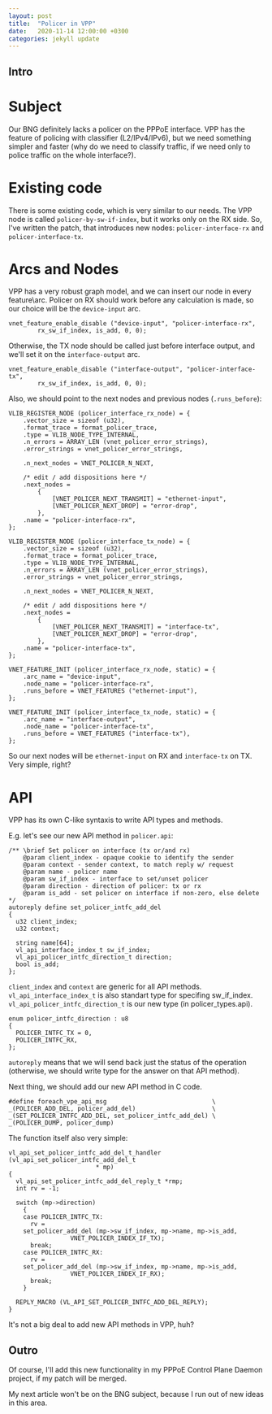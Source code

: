 ```yaml
---
layout: post
title:  "Policer in VPP"
date:   2020-11-14 12:00:00 +0300
categories: jekyll update
---
```


## Intro
# Subject
Our BNG definitely lacks a policer on the PPPoE interface. VPP has the feature of policing with classifier (L2/IPv4/IPv6), but we need something simpler and faster (why do we need to classify traffic, if we need only to police traffic on the whole interface?).

# Existing code
There is some existing code, which is very similar to our needs. The VPP node is called `policer-by-sw-if-index`, but it works only on the RX side. So, I've written the patch, that introduces new nodes: `policer-interface-rx` and `policer-interface-tx`.

# Arcs and Nodes
VPP has a very robust graph model, and we can insert our node in every feature\arc. Policer on RX should work before any calculation is made, so our choice will be the `device-input` arc.

```
vnet_feature_enable_disable ("device-input", "policer-interface-rx",
        rx_sw_if_index, is_add, 0, 0);
```

Otherwise, the TX node should be called just before interface output, and we'll set it on the `interface-output` arc.

```
vnet_feature_enable_disable ("interface-output", "policer-interface-tx",
        rx_sw_if_index, is_add, 0, 0);
```

Also, we should point to the next nodes and previous nodes (`.runs_before`):

```
VLIB_REGISTER_NODE (policer_interface_rx_node) = {
    .vector_size = sizeof (u32),
    .format_trace = format_policer_trace,
    .type = VLIB_NODE_TYPE_INTERNAL,
    .n_errors = ARRAY_LEN (vnet_policer_error_strings),
    .error_strings = vnet_policer_error_strings,

    .n_next_nodes = VNET_POLICER_N_NEXT,

    /* edit / add dispositions here */
    .next_nodes =
        {
            [VNET_POLICER_NEXT_TRANSMIT] = "ethernet-input",
            [VNET_POLICER_NEXT_DROP] = "error-drop",
        },
    .name = "policer-interface-rx",
};

VLIB_REGISTER_NODE (policer_interface_tx_node) = {
    .vector_size = sizeof (u32),
    .format_trace = format_policer_trace,
    .type = VLIB_NODE_TYPE_INTERNAL,
    .n_errors = ARRAY_LEN (vnet_policer_error_strings),
    .error_strings = vnet_policer_error_strings,

    .n_next_nodes = VNET_POLICER_N_NEXT,

    /* edit / add dispositions here */
    .next_nodes =
        {
            [VNET_POLICER_NEXT_TRANSMIT] = "interface-tx",
            [VNET_POLICER_NEXT_DROP] = "error-drop",
        },
    .name = "policer-interface-tx",
};

VNET_FEATURE_INIT (policer_interface_rx_node, static) = {
    .arc_name = "device-input",
    .node_name = "policer-interface-rx",
    .runs_before = VNET_FEATURES ("ethernet-input"),
};

VNET_FEATURE_INIT (policer_interface_tx_node, static) = {
    .arc_name = "interface-output",
    .node_name = "policer-interface-tx",
    .runs_before = VNET_FEATURES ("interface-tx"),
};
```

So our next nodes will be `ethernet-input` on RX and `interface-tx` on TX. Very simple, right?

# API
VPP has its own C-like syntaxis to write API types and methods. 

E.g. let's see our new API method in `policer.api`:
```
/** \brief Set policer on interface (tx or/and rx)
    @param client_index - opaque cookie to identify the sender
    @param context - sender context, to match reply w/ request
    @param name - policer name
    @param sw_if_index - interface to set/unset policer
    @param direction - direction of policer: tx or rx
    @param is_add - set policer on interface if non-zero, else delete
*/
autoreply define set_policer_intfc_add_del
{
  u32 client_index;
  u32 context;

  string name[64];
  vl_api_interface_index_t sw_if_index;
  vl_api_policer_intfc_direction_t direction;
  bool is_add;
};
```

`client_index` and `context` are generic for all API methods. `vl_api_interface_index_t` is also standart type for specifing sw_if_index. `vl_api_policer_intfc_direction_t` is our new type (in policer_types.api).

```
enum policer_intfc_direction : u8
{
  POLICER_INTFC_TX = 0,
  POLICER_INTFC_RX,
};
```

`autoreply` means that we will send back just the status of the operation (otherwise, we should write type for the answer on that API method).

Next thing, we should add our new API method in C code.

```
#define foreach_vpe_api_msg                             \
_(POLICER_ADD_DEL, policer_add_del)                     \
_(SET_POLICER_INTFC_ADD_DEL, set_policer_intfc_add_del) \
_(POLICER_DUMP, policer_dump)
```

The function itself also very simple:
```static void
vl_api_set_policer_intfc_add_del_t_handler (vl_api_set_policer_intfc_add_del_t
					    * mp)
{
  vl_api_set_policer_intfc_add_del_reply_t *rmp;
  int rv = -1;

  switch (mp->direction)
    {
    case POLICER_INTFC_TX:
      rv =
	set_policer_add_del (mp->sw_if_index, mp->name, mp->is_add,
			     VNET_POLICER_INDEX_IF_TX);
      break;
    case POLICER_INTFC_RX:
      rv =
	set_policer_add_del (mp->sw_if_index, mp->name, mp->is_add,
			     VNET_POLICER_INDEX_IF_RX);
      break;
    }

  REPLY_MACRO (VL_API_SET_POLICER_INTFC_ADD_DEL_REPLY);
}
```

It's not a big deal to add new API methods in VPP, huh?

## Outro
Of course, I'll add this new functionality in my PPPoE Control Plane Daemon project, if my patch will be merged.

My next article won't be on the BNG subject, because I run out of new ideas in this area.